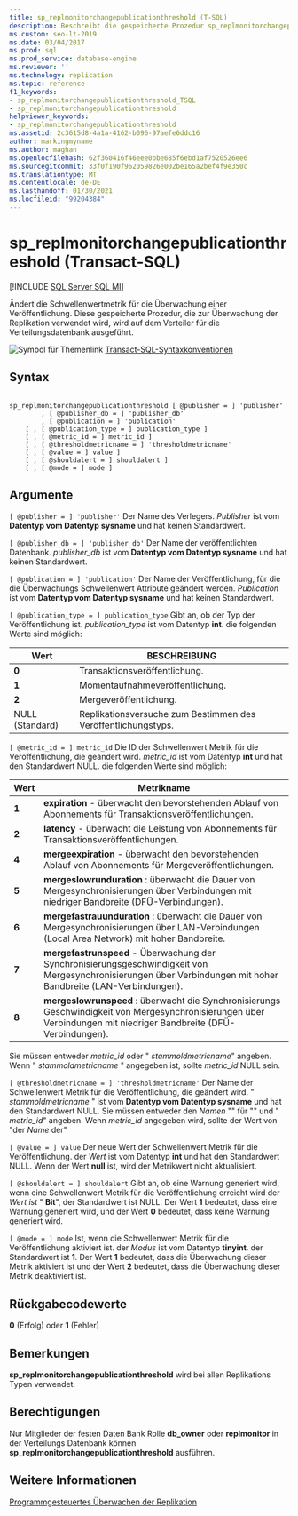 ```yaml
---
title: sp_replmonitorchangepublicationthreshold (T-SQL)
description: Beschreibt die gespeicherte Prozedur sp_replmonitorchangepublicationthreshold, mit der die Schwellenwert Metrik für die Überwachung für eine Veröffentlichung geändert wird.
ms.custom: seo-lt-2019
ms.date: 03/04/2017
ms.prod: sql
ms.prod_service: database-engine
ms.reviewer: ''
ms.technology: replication
ms.topic: reference
f1_keywords:
- sp_replmonitorchangepublicationthreshold_TSQL
- sp_replmonitorchangepublicationthreshold
helpviewer_keywords:
- sp_replmonitorchangepublicationthreshold
ms.assetid: 2c3615d8-4a1a-4162-b096-97aefe6ddc16
author: markingmyname
ms.author: maghan
ms.openlocfilehash: 62f360416f46eee0bbe685f6ebd1af7520526ee6
ms.sourcegitcommit: 33f0f190f962059826e002be165a2bef4f9e350c
ms.translationtype: MT
ms.contentlocale: de-DE
ms.lasthandoff: 01/30/2021
ms.locfileid: "99204384"
---
```

# <a name="sp_replmonitorchangepublicationthreshold-transact-sql"></a>sp_replmonitorchangepublicationthreshold (Transact-SQL)
[!INCLUDE [SQL Server SQL MI](../../includes/applies-to-version/sql-asdbmi.md)]

  Ändert die Schwellenwertmetrik für die Überwachung einer Veröffentlichung. Diese gespeicherte Prozedur, die zur Überwachung der Replikation verwendet wird, wird auf dem Verteiler für die Verteilungsdatenbank ausgeführt.  
  
 ![Symbol für Themenlink](../../database-engine/configure-windows/media/topic-link.gif "Symbol für Themenlink") [Transact-SQL-Syntaxkonventionen](../../t-sql/language-elements/transact-sql-syntax-conventions-transact-sql.md)  
  
## <a name="syntax"></a>Syntax  
  
```  
  
sp_replmonitorchangepublicationthreshold [ @publisher = ] 'publisher'  
        , [ @publisher_db = ] 'publisher_db'  
        , [ @publication = ] 'publication'   
    [ , [ @publication_type = ] publication_type ]   
    [ , [ @metric_id = ] metric_id ]   
    [ , [ @thresholdmetricname = ] 'thresholdmetricname'   
    [ , [ @value = ] value ]   
    [ , [ @shouldalert = ] shouldalert ]   
    [ , [ @mode = ] mode ]  
```  
  
## <a name="arguments"></a>Argumente  
`[ @publisher = ] 'publisher'` Der Name des Verlegers. *Publisher* ist vom **Datentyp vom Datentyp sysname** und hat keinen Standardwert.  
  
`[ @publisher_db = ] 'publisher_db'` Der Name der veröffentlichten Datenbank. *publisher_db* ist vom **Datentyp vom Datentyp sysname** und hat keinen Standardwert.  
  
`[ @publication = ] 'publication'` Der Name der Veröffentlichung, für die die Überwachungs Schwellenwert Attribute geändert werden. *Publication* ist vom **Datentyp vom Datentyp sysname** und hat keinen Standardwert.  
  
`[ @publication_type = ] publication_type` Gibt an, ob der Typ der Veröffentlichung ist. *publication_type* ist vom Datentyp **int**. die folgenden Werte sind möglich:  
  
|Wert|BESCHREIBUNG|  
|-----------|-----------------|  
|**0**|Transaktionsveröffentlichung.|  
|**1**|Momentaufnahmeveröffentlichung.|  
|**2**|Mergeveröffentlichung.|  
|NULL (Standard)|Replikationsversuche zum Bestimmen des Veröffentlichungstyps.|  
  
`[ @metric_id = ] metric_id` Die ID der Schwellenwert Metrik für die Veröffentlichung, die geändert wird. *metric_id* ist vom Datentyp **int** und hat den Standardwert NULL. die folgenden Werte sind möglich:  
  
|Wert|Metrikname|  
|-----------|-----------------|  
|**1**|**expiration** - überwacht den bevorstehenden Ablauf von Abonnements für Transaktionsveröffentlichungen.|  
|**2**|**latency** - überwacht die Leistung von Abonnements für Transaktionsveröffentlichungen.|  
|**4**|**mergeexpiration** - überwacht den bevorstehenden Ablauf von Abonnements für Mergeveröffentlichungen.|  
|**5**|**mergeslowrunduration** : überwacht die Dauer von Mergesynchronisierungen über Verbindungen mit niedriger Bandbreite (DFÜ-Verbindungen).|  
|**6**|**mergefastrauunduration** : überwacht die Dauer von Mergesynchronisierungen über LAN-Verbindungen (Local Area Network) mit hoher Bandbreite.|  
|**7**|**mergefastrunspeed** - Überwachung der Synchronisierungsgeschwindigkeit von Mergesynchronisierungen über Verbindungen mit hoher Bandbreite (LAN-Verbindungen).|  
|**8**|**mergeslowrunspeed** : überwacht die Synchronisierungs Geschwindigkeit von Mergesynchronisierungen über Verbindungen mit niedriger Bandbreite (DFÜ-Verbindungen).|  
  
 Sie müssen entweder *metric_id* oder " *stammoldmetricname*" angeben. Wenn " *stammoldmetricname* " angegeben ist, sollte *metric_id* NULL sein.  
  
`[ @thresholdmetricname = ] 'thresholdmetricname'` Der Name der Schwellenwert Metrik für die Veröffentlichung, die geändert wird. " *stammoldmetricname* " ist vom **Datentyp vom Datentyp sysname** und hat den Standardwert NULL. Sie müssen entweder den *Namen* "" für "" und " *metric_id*" angeben. Wenn *metric_id* angegeben wird, sollte der Wert von "der *Name* der"  
  
`[ @value = ] value` Der neue Wert der Schwellenwert Metrik für die Veröffentlichung. der *Wert* ist vom Datentyp **int** und hat den Standardwert NULL. Wenn der Wert **null** ist, wird der Metrikwert nicht aktualisiert.  
  
`[ @shouldalert = ] shouldalert` Gibt an, ob eine Warnung generiert wird, wenn eine Schwellenwert Metrik für die Veröffentlichung erreicht wird der *Wert ist* " **Bit**", der Standardwert ist NULL. Der Wert **1** bedeutet, dass eine Warnung generiert wird, und der Wert **0** bedeutet, dass keine Warnung generiert wird.  
  
`[ @mode = ] mode` Ist, wenn die Schwellenwert Metrik für die Veröffentlichung aktiviert ist. der *Modus* ist vom Datentyp **tinyint**. der Standardwert ist **1**. Der Wert **1** bedeutet, dass die Überwachung dieser Metrik aktiviert ist und der Wert **2** bedeutet, dass die Überwachung dieser Metrik deaktiviert ist.  
  
## <a name="return-code-values"></a>Rückgabecodewerte  
 **0** (Erfolg) oder **1** (Fehler)  
  
## <a name="remarks"></a>Bemerkungen  
 **sp_replmonitorchangepublicationthreshold** wird bei allen Replikations Typen verwendet.  
  
## <a name="permissions"></a>Berechtigungen  
 Nur Mitglieder der festen Daten Bank Rolle **db_owner** oder **replmonitor** in der Verteilungs Datenbank können **sp_replmonitorchangepublicationthreshold** ausführen.  
  
## <a name="see-also"></a>Weitere Informationen  
 [Programmgesteuertes Überwachen der Replikation](../../relational-databases/replication/monitor/programmatically-monitor-replication.md)  
  
  
